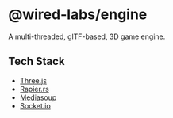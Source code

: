 # @wired-labs/engine

A multi-threaded, glTF-based, 3D game engine.

## Tech Stack

- [Three.js](https://threejs.org/)
- [Rapier.rs](https://rapier.rs/)
- [Mediasoup](https://mediasoup.org/)
- [Socket.io](https://socket.io/)
